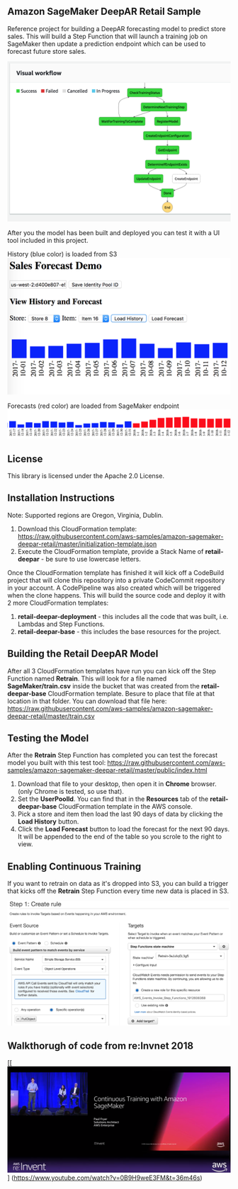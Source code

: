 ## Amazon SageMaker DeepAR Retail Sample

Reference project for building a DeepAR forecasting model to predict store sales. This will build a Step Function that will launch a training job on SageMaker then update a prediction endpoint which can be used to forecast future store sales.

![Retrain Step Function](./documentation/RetrainStepFunction.png)

After you the model has been built and deployed you can test it with a UI tool included in this project.

History (blue color) is loaded from S3
![Load History](./documentation/LoadHistory.png)

Forecasts (red color) are loaded from SageMaker endpoint
![Load Forecast](./documentation/LoadForecast.png)

## License

This library is licensed under the Apache 2.0 License. 

## Installation Instructions

Note: Supported regions are Oregon, Virginia, Dublin.

1. Download this CloudFormation template: https://raw.githubusercontent.com/aws-samples/amazon-sagemaker-deepar-retail/master/initialization-template.json
2. Execute the CloudFormation template, provide a Stack Name of **retail-deepar** - be sure to use lowercase letters.

Once the CloudFormation template has finished it will kick off a CodeBuild project that will clone this repository into a private CodeCommit repository in your account. A CodePipeline was also created which will be triggered when the clone happens. This will build the source code and deploy it with 2 more CloudFormation templates:

1. **retail-deepar-deployment** - this includes all the code that was built, i.e. Lambdas and Step Functions.
2. **retail-deepar-base** - this includes the base resources for the project.

## Building the Retail DeepAR Model

After all 3 CloudFormation templates have run you can kick off the Step Function named **Retrain**. This will look for a file named **SageMaker/train.csv** inside the bucket that was created from the **retail-deepar-base** CloudFormation template. Besure to place that file at that location in that folder. You can download that file here: https://raw.githubusercontent.com/aws-samples/amazon-sagemaker-deepar-retail/master/train.csv

## Testing the Model

After the **Retrain** Step Function has completed you can test the forecast model you built with this test tool:
https://raw.githubusercontent.com/aws-samples/amazon-sagemaker-deepar-retail/master/public/index.html

1. Download that file to your desktop, then open it in **Chrome** browser. (only Chrome is tested, so use that). 
2. Set the **UserPoolId**. You can find that in the **Resources** tab of the **retail-deepar-base** CloudFormation template in the AWS console.
3. Pick a store and item then load the last 90 days of data by clicking the **Load History** button.
4. Click the **Load Forecast** button to load the forecast for the next 90 days. It will be appended to the end of the table so you scrole to the right to view.

## Enabling Continuous Training

If you want to retrain on data as it's dropped into S3, you can build a trigger that kicks off the **Retrain** Step Function every time new data is placed in S3.

![S3 Trigger](./documentation/S3Trigger.png)

## Walkthorugh of code from re:Invnet 2018

[[![RET206 Talk](./documentation/RET206-REINVENT-2018.png)]
(https://www.youtube.com/watch?v=0B9H9weE3FM&t=36m46s)
